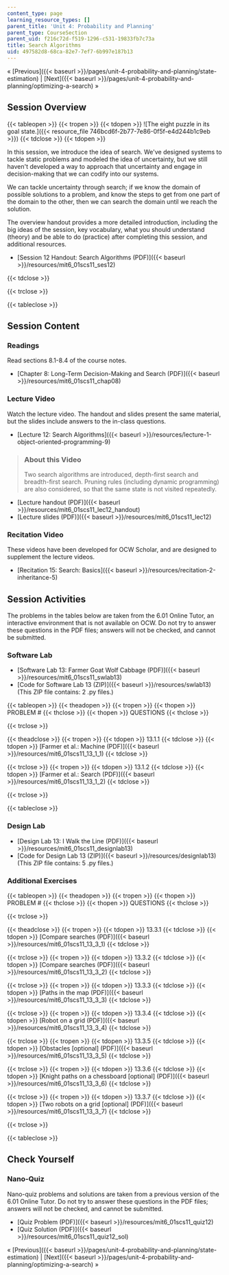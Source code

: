 ```yaml
---
content_type: page
learning_resource_types: []
parent_title: 'Unit 4: Probability and Planning'
parent_type: CourseSection
parent_uid: f216c72d-f519-1296-c531-19833fb7c73a
title: Search Algorithms
uid: 497582d8-68ca-82e7-7ef7-6b997e187b13
---
```


« [Previous]({{< baseurl >}}/pages/unit-4-probability-and-planning/state-estimation) | [Next]({{< baseurl >}}/pages/unit-4-probability-and-planning/optimizing-a-search) »

Session Overview
----------------

{{< tableopen >}}
{{< tropen >}}
{{< tdopen >}}
![The eight puzzle in its goal state.]({{< resource_file 746bcd6f-2b77-7e86-0f5f-e4d244b1c9eb >}})
{{< tdclose >}}
{{< tdopen >}}


In this session, we introduce the idea of search. We've designed systems to tackle static problems and modeled the idea of uncertainty, but we still haven't developed a way to approach that uncertainty and engage in decision-making that we can codify into our systems.

We can tackle uncertainty through search; if we know the domain of possible solutions to a problem, and know the steps to get from one part of the domain to the other, then we can search the domain until we reach the solution.

The overview handout provides a more detailed introduction, including the big ideas of the session, key vocabulary, what you should understand (theory) and be able to do (practice) after completing this session, and additional resources.

*   [Session 12 Handout: Search Algorithms (PDF)]({{< baseurl >}}/resources/mit6_01scs11_ses12)


{{< tdclose >}}

{{< trclose >}}

{{< tableclose >}}

Session Content
---------------

### Readings

Read sections 8.1-8.4 of the course notes.

*   [Chapter 8: Long-Term Decision-Making and Search (PDF)]({{< baseurl >}}/resources/mit6_01scs11_chap08)

### Lecture Video

Watch the lecture video. The handout and slides present the same material, but the slides include answers to the in-class questions.

*   [Lecture 12: Search Algorithms]({{< baseurl >}}/resources/lecture-1-object-oriented-programming-9)

> ### About this Video
> 
> Two search algorithms are introduced, depth-first search and breadth-first search. Pruning rules (including dynamic programming) are also considered, so that the same state is not visited repeatedly.

*   [Lecture handout (PDF)]({{< baseurl >}}/resources/mit6_01scs11_lec12_handout)
*   [Lecture slides (PDF)]({{< baseurl >}}/resources/mit6_01scs11_lec12)

### Recitation Video

These videos have been developed for OCW Scholar, and are designed to supplement the lecture videos.

*   [Recitation 15: Search: Basics]({{< baseurl >}}/resources/recitation-2-inheritance-5)

Session Activities
------------------

The problems in the tables below are taken from the 6.01 Online Tutor, an interactive environment that is not available on OCW. Do not try to answer these questions in the PDF files; answers will not be checked, and cannot be submitted.

### Software Lab

*   [Software Lab 13: Farmer Goat Wolf Cabbage (PDF)]({{< baseurl >}}/resources/mit6_01scs11_swlab13)
*   [Code for Software Lab 13 (ZIP)]({{< baseurl >}}/resources/swlab13) (This ZIP file contains: 2 .py files.)

{{< tableopen >}}
{{< theadopen >}}
{{< tropen >}}
{{< thopen >}}
PROBLEM #
{{< thclose >}}
{{< thopen >}}
QUESTIONS
{{< thclose >}}

{{< trclose >}}

{{< theadclose >}}
{{< tropen >}}
{{< tdopen >}}
13.1.1
{{< tdclose >}}
{{< tdopen >}}
[Farmer et al.: Machine (PDF)]({{< baseurl >}}/resources/mit6_01scs11_13_1_1)
{{< tdclose >}}

{{< trclose >}}
{{< tropen >}}
{{< tdopen >}}
13.1.2
{{< tdclose >}}
{{< tdopen >}}
[Farmer et al.: Search (PDF)]({{< baseurl >}}/resources/mit6_01scs11_13_1_2)
{{< tdclose >}}

{{< trclose >}}

{{< tableclose >}}

### Design Lab

*   [Design Lab 13: I Walk the Line (PDF)]({{< baseurl >}}/resources/mit6_01scs11_designlab13)
*   [Code for Design Lab 13 (ZIP)]({{< baseurl >}}/resources/designlab13) (This ZIP file contains: 5 .py files.)

### Additional Exercises

{{< tableopen >}}
{{< theadopen >}}
{{< tropen >}}
{{< thopen >}}
PROBLEM #
{{< thclose >}}
{{< thopen >}}
QUESTIONS
{{< thclose >}}

{{< trclose >}}

{{< theadclose >}}
{{< tropen >}}
{{< tdopen >}}
13.3.1
{{< tdclose >}}
{{< tdopen >}}
[Compare searches (PDF)]({{< baseurl >}}/resources/mit6_01scs11_13_3_1)
{{< tdclose >}}

{{< trclose >}}
{{< tropen >}}
{{< tdopen >}}
13.3.2
{{< tdclose >}}
{{< tdopen >}}
[Compare searches (PDF)]({{< baseurl >}}/resources/mit6_01scs11_13_3_2)
{{< tdclose >}}

{{< trclose >}}
{{< tropen >}}
{{< tdopen >}}
13.3.3
{{< tdclose >}}
{{< tdopen >}}
[Paths in the map (PDF)]({{< baseurl >}}/resources/mit6_01scs11_13_3_3)
{{< tdclose >}}

{{< trclose >}}
{{< tropen >}}
{{< tdopen >}}
13.3.4
{{< tdclose >}}
{{< tdopen >}}
[Robot on a grid (PDF)]({{< baseurl >}}/resources/mit6_01scs11_13_3_4)
{{< tdclose >}}

{{< trclose >}}
{{< tropen >}}
{{< tdopen >}}
13.3.5
{{< tdclose >}}
{{< tdopen >}}
[Obstacles \[optional\] (PDF)]({{< baseurl >}}/resources/mit6_01scs11_13_3_5)
{{< tdclose >}}

{{< trclose >}}
{{< tropen >}}
{{< tdopen >}}
13.3.6
{{< tdclose >}}
{{< tdopen >}}
[Knight paths on a chessboard \[optional\] (PDF)]({{< baseurl >}}/resources/mit6_01scs11_13_3_6)
{{< tdclose >}}

{{< trclose >}}
{{< tropen >}}
{{< tdopen >}}
13.3.7
{{< tdclose >}}
{{< tdopen >}}
[Two robots on a grid \[optional\] (PDF)]({{< baseurl >}}/resources/mit6_01scs11_13_3_7)
{{< tdclose >}}

{{< trclose >}}

{{< tableclose >}}

Check Yourself
--------------

### Nano-Quiz

Nano-quiz problems and solutions are taken from a previous version of the 6.01 Online Tutor. Do not try to answer these questions in the PDF files; answers will not be checked, and cannot be submitted.

*   [Quiz Problem (PDF)]({{< baseurl >}}/resources/mit6_01scs11_quiz12)
*   [Quiz Solution (PDF)]({{< baseurl >}}/resources/mit6_01scs11_quiz12_sol)

« [Previous]({{< baseurl >}}/pages/unit-4-probability-and-planning/state-estimation) | [Next]({{< baseurl >}}/pages/unit-4-probability-and-planning/optimizing-a-search) »